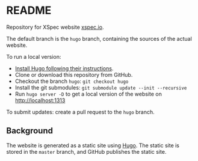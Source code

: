 # README
Repository for XSpec website [xspec.io](https://xspec.io).

The default branch is the `hugo` branch, containing the sources of the actual website.

To run a local version:

* [Install Hugo following their instructions](https://gohugo.io/getting-started/installing/).
* Clone or download this repository from GitHub.
* Checkout the branch `hugo`: `git checkout hugo`
* Install the git submodules: `git submodule update --init --recursive`
* Run `hugo server -D` to get a local version of the website on [http://localhost:1313](http://localhost:1313)

To submit updates: create a pull request to the `hugo` branch.

## Background

The website is generated as a static site using [Hugo](https://gohugo.io/). The static site is stored in the `master` branch, and GitHub publishes the static site.
